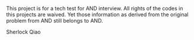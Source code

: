 This project is for a tech test for AND interview.
All rights of the codes in this projects are waived. Yet those information as derived from the original problem from AND still belongs to AND.

Sherlock Qiao 